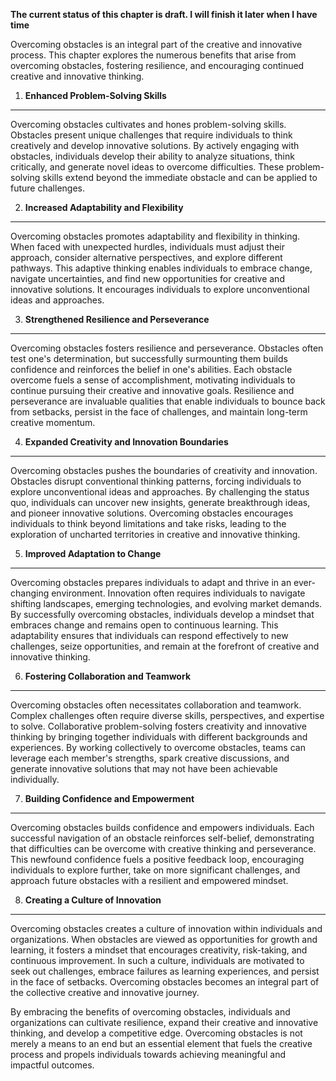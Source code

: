 **The current status of this chapter is draft. I will finish it later when I have time**

Overcoming obstacles is an integral part of the creative and innovative process. This chapter explores the numerous benefits that arise from overcoming obstacles, fostering resilience, and encouraging continued creative and innovative thinking.

1. **Enhanced Problem-Solving Skills**
--------------------------------------

Overcoming obstacles cultivates and hones problem-solving skills. Obstacles present unique challenges that require individuals to think creatively and develop innovative solutions. By actively engaging with obstacles, individuals develop their ability to analyze situations, think critically, and generate novel ideas to overcome difficulties. These problem-solving skills extend beyond the immediate obstacle and can be applied to future challenges.

2. **Increased Adaptability and Flexibility**
---------------------------------------------

Overcoming obstacles promotes adaptability and flexibility in thinking. When faced with unexpected hurdles, individuals must adjust their approach, consider alternative perspectives, and explore different pathways. This adaptive thinking enables individuals to embrace change, navigate uncertainties, and find new opportunities for creative and innovative solutions. It encourages individuals to explore unconventional ideas and approaches.

3. **Strengthened Resilience and Perseverance**
-----------------------------------------------

Overcoming obstacles fosters resilience and perseverance. Obstacles often test one's determination, but successfully surmounting them builds confidence and reinforces the belief in one's abilities. Each obstacle overcome fuels a sense of accomplishment, motivating individuals to continue pursuing their creative and innovative goals. Resilience and perseverance are invaluable qualities that enable individuals to bounce back from setbacks, persist in the face of challenges, and maintain long-term creative momentum.

4. **Expanded Creativity and Innovation Boundaries**
----------------------------------------------------

Overcoming obstacles pushes the boundaries of creativity and innovation. Obstacles disrupt conventional thinking patterns, forcing individuals to explore unconventional ideas and approaches. By challenging the status quo, individuals can uncover new insights, generate breakthrough ideas, and pioneer innovative solutions. Overcoming obstacles encourages individuals to think beyond limitations and take risks, leading to the exploration of uncharted territories in creative and innovative thinking.

5. **Improved Adaptation to Change**
------------------------------------

Overcoming obstacles prepares individuals to adapt and thrive in an ever-changing environment. Innovation often requires individuals to navigate shifting landscapes, emerging technologies, and evolving market demands. By successfully overcoming obstacles, individuals develop a mindset that embraces change and remains open to continuous learning. This adaptability ensures that individuals can respond effectively to new challenges, seize opportunities, and remain at the forefront of creative and innovative thinking.

6. **Fostering Collaboration and Teamwork**
-------------------------------------------

Overcoming obstacles often necessitates collaboration and teamwork. Complex challenges often require diverse skills, perspectives, and expertise to solve. Collaborative problem-solving fosters creativity and innovative thinking by bringing together individuals with different backgrounds and experiences. By working collectively to overcome obstacles, teams can leverage each member's strengths, spark creative discussions, and generate innovative solutions that may not have been achievable individually.

7. **Building Confidence and Empowerment**
------------------------------------------

Overcoming obstacles builds confidence and empowers individuals. Each successful navigation of an obstacle reinforces self-belief, demonstrating that difficulties can be overcome with creative thinking and perseverance. This newfound confidence fuels a positive feedback loop, encouraging individuals to explore further, take on more significant challenges, and approach future obstacles with a resilient and empowered mindset.

8. **Creating a Culture of Innovation**
---------------------------------------

Overcoming obstacles creates a culture of innovation within individuals and organizations. When obstacles are viewed as opportunities for growth and learning, it fosters a mindset that encourages creativity, risk-taking, and continuous improvement. In such a culture, individuals are motivated to seek out challenges, embrace failures as learning experiences, and persist in the face of setbacks. Overcoming obstacles becomes an integral part of the collective creative and innovative journey.

By embracing the benefits of overcoming obstacles, individuals and organizations can cultivate resilience, expand their creative and innovative thinking, and develop a competitive edge. Overcoming obstacles is not merely a means to an end but an essential element that fuels the creative process and propels individuals towards achieving meaningful and impactful outcomes.
